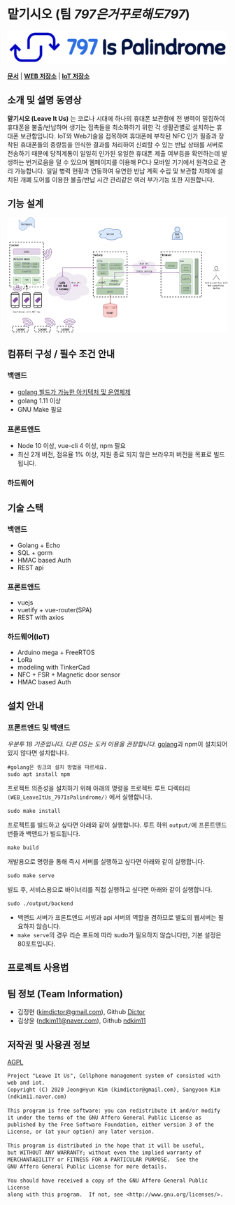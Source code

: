 # **맡기시오** (팀 *797은거꾸로해도797*)
![팀 로고](logo.png)

[**문서**](document) | [**WEB 저장소**](https://github.com/osamhack2020/WEB_LeaveItUs_797IsPalindrome) | [**IoT 저장소**](https://github.com/osamhack2020/IoT_LeaveItUs_797IsPalindrome)

## 소개 및 설명 동영상
**맡기시오 (Leave It Us)**
는 코로나 시대에 하나의 휴대폰 보관함에 전 병력이 밀집하여 휴대폰을 불출/반납하며 생기는 접촉들을 최소화하기 위한 각 생활관별로 설치하는 휴대폰 보관함입니다. 
IoT와 Web기술을 접목하여 휴대폰에 부착된 NFC 인가 필증과 장착된 휴대폰들의 중량등을 인식한 결과를 처리하여 신뢰할 수 있는 반납 상태를 서버로 전송하기 때문에 당직계통이 일일히 인가된 유일한 휴대폰 제출 여부등을 확인하는데 발생하는 번거로움을 덜 수 있으며 웹페이지를 이용해 PC나 모바일 기기에서 원격으로 관리 가능합니다. 
일일 병력 현황과 연동하여 유연한 반납 계획 수립 및 보관함 자체에 설치된 개폐 도어를 이용한 불출/반납 시간 관리같은 여러 부가기능 또한 지원합니다.

## 기능 설계
![아키텍처](document/diagram/architecture.png)

## 컴퓨터 구성 / 필수 조건 안내
### 백앤드
- [golang 빌드가 가능한 아키텍처 및 운영체제](https://github.com/golang/go/wiki/MinimumRequirements)
- golang 1.11 이상
- GNU Make 필요

### 프론트앤드
- Node 10 이상, vue-cli 4 이상, npm 필요
- 최신 2개 버전, 점유율 1% 이상, 지원 종료 되지 않은 브라우저 버전을 목표로 빌드됩니다.

### 하드웨어

## 기술 스택
### 백앤드
- Golang + Echo
- SQL + gorm
- HMAC based Auth
- REST api
 
### 프론트앤드
- vuejs
- vuetify + vue-router(SPA)
- REST with axios 

### 하드웨어(IoT)
- Arduino mega + FreeRTOS
- LoRa
- modeling with TinkerCad
- NFC + FSR + Magnetic door sensor
- HMAC based Auth

## 설치 안내
### 프론트앤드 및 백앤드
*우분투 18 기준입니다. 다른 OS는 도커 이용을 권장합니다.*
[golang](https://golang.org/doc/install)과 npm이 설치되어있지 않다면 설치합니다.
```
#golang은 링크의 설치 방법을 따르세요.
sudo apt install npm
```
프로젝트 의존성을 설치하기 위해 아래의 명령을 프로젝트 루트 디렉터리`(WEB_LeaveItUs_797IsPalindrome/)` 에서 실행합니다.
```
sudo make install
```
프로젝트를 빌드하고 싶다면 아래와 같이 실행합니다. 루트 하위 `output/`에 프론트앤드 번들과 백앤드가 빌드됩니다.
```
make build
```
개발용으로 명령을 통해 즉시 서버를 실행하고 싶다면 아래와 같이 실행합니다.
```
sudo make serve
```
빌드 후, 서비스용으로 바이너리를 직접 실행하고 싶다면 아래와 같이 실행합니다.
```
sudo ./output/backend
```
- 백앤드 서버가 프론트앤드 서빙과 api 서버의 역할을 겸하므로 별도의 웹서버는 필요하지 않습니다.
- `make serve`의 경우 리슨 포트에 따라 sudo가 필요하지 않습니다만, 기본 설정은 80포트입니다.

## 프로젝트 사용법

## 팀 정보 (Team Information)
- 김정현 (kimdictor@gmail.com), Github [Dictor](https://github.com/Dictor)
- 김상윤 (ndkim11@naver.com), Github [ndkim11](https://github.com/ndkim11)

## 저작권 및 사용권 정보
[AGPL](LICENSE)
```
Project "Leave It Us", Cellphone management system of consisted with web and iot.  
Copyright (C) 2020 JeongHyun Kim (kimdictor@gmail.com), Sangyoon Kim (ndkim11.naver.com)

This program is free software: you can redistribute it and/or modify
it under the terms of the GNU Affero General Public License as
published by the Free Software Foundation, either version 3 of the
License, or (at your option) any later version.

This program is distributed in the hope that it will be useful,
but WITHOUT ANY WARRANTY; without even the implied warranty of
MERCHANTABILITY or FITNESS FOR A PARTICULAR PURPOSE.  See the
GNU Affero General Public License for more details.

You should have received a copy of the GNU Affero General Public License
along with this program.  If not, see <http://www.gnu.org/licenses/>.
```
